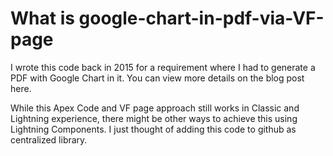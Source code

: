 # What is google-chart-in-pdf-via-VF-page

I wrote this code back in 2015 for a requirement where I had to generate a PDF with Google Chart in it. You can view more details on the blog post here. 

While this Apex Code and VF page approach still works in Classic and Lightning experience, there might be other ways to achieve this using Lightning Components. I just thought of adding this code to github as centralized library. 